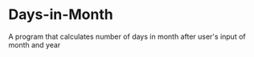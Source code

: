 # Days-in-Month
A program that calculates number of days in month after user's input of month and year
